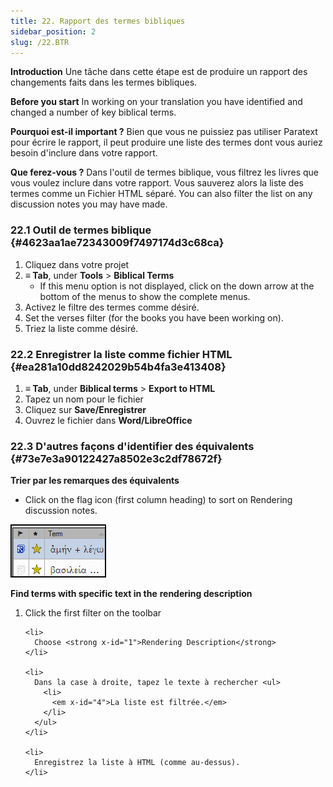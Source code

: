 ```yaml
---
title: 22. Rapport des termes bibliques
sidebar_position: 2
slug: /22.BTR
---
```




**Introduction** Une tâche dans cette étape est de produire un rapport des changements faits dans les termes bibliques.


**Before you start** In working on your translation you have identified and changed a number of key biblical terms.


**Pourquoi est-il important ?** Bien que vous ne puissiez pas utiliser Paratext pour écrire le rapport, il peut produire une liste des termes dont vous auriez besoin d'inclure dans votre rapport.


**Que ferez-vous ?** Dans l'outil de termes biblique, vous filtrez les livres que vous voulez inclure dans votre rapport. Vous sauverez alors la liste des termes comme un Fichier HTML séparé. You can also filter the list on any discussion notes you may have made.


### 22.1 Outil de termes biblique {#4623aa1ae72343009f7497174d3c68ca}

1. Cliquez dans votre projet
1. **≡ Tab**, under **Tools** &gt; **Biblical Terms**
    - If this menu option is not displayed, click on the down arrow at the bottom of the menus to show the complete menus.
1. Activez le filtre des termes comme désiré.
1. Set the verses filter (for the books you have been working on).
1. Triez la liste comme désiré.

### 22.2 Enregistrer la liste comme fichier HTML {#ea281a10dd8242029b54b4fa3e413408}

1. **≡ Tab**, under **Biblical terms** &gt; **Export to HTML**
1. Tapez un nom pour le fichier
1. Cliquez sur **Save/Enregistrer**
1. Ouvrez le fichier dans **Word/LibreOffice**

### 22.3 D'autres façons d'identifier des équivalents {#73e7e3a90122427a8502e3c2df78672f}


**Trier par les remarques des équivalents**


<div class='notion-row'>
<div class='notion-column' style={{width: 'calc((100% - (min(32px, 4vw) * 1)) * 0.5000000000000001)'}}>

- Click on the flag icon (first column heading) to sort on Rendering discussion notes.

</div><div className='notion-spacer' >
  </p> 
  
  <p spaces-before="0">
    

<div class='notion-column' style={{width: 'calc((100% - (min(32px, 4vw) * 1)) * 0.5)'}}>

![](/notion_imgs/1771072437.png)

</div>    
    <div className='notion-spacer' >
    </div>
  </p>
  
  <p spaces-before="0">
    <strong x-id="1">Find terms with specific text in the</strong> <strong x-id="1">rendering description</strong>
  </p>
  
  <ol start="1">
    <li>
      Click the first filter on the toolbar
    </li>
    
    <li>
      Choose <strong x-id="1">Rendering Description</strong>
    </li>
    
    <li>
      Dans la case à droite, tapez le texte à rechercher <ul>
        <li>
          <em x-id="4">La liste est filtrée.</em>
        </li>
      </ul>
    </li>
    
    <li>
      Enregistrez la liste à HTML (comme au-dessus).
    </li>
  </ol>
